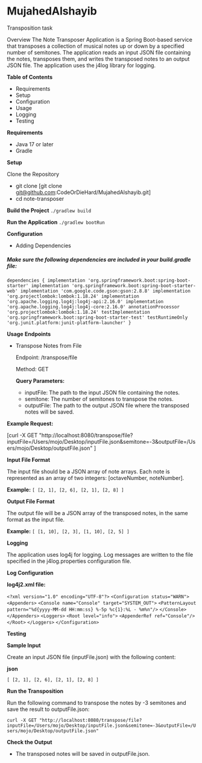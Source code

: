 # MujahedAlshayib

Transposition task

Overview
The Note Transposer Application is a Spring Boot-based service that transposes a collection of musical notes up or down
by a specified number of semitones. The application reads an input JSON file containing the notes, transposes them, and
writes the transposed notes to an output JSON file. The application uses the j4log library for logging.

**Table of Contents**

* Requirements
* Setup
* Configuration
* Usage
* Logging
* Testing

**Requirements**

* Java 17 or later
* Gradle

**Setup**

Clone the Repository

* git clone [git clone git@github.com:CodeOrDieHard/MujahedAlshayib.git]
* cd note-transposer

**Build the Project**
`./gradlew build`

**Run the Application**
`./gradlew bootRun`

**Configuration**

* Adding Dependencies

##### Make sure the following dependencies are included in your build.gradle file:

`dependencies {
      implementation 'org.springframework.boot:spring-boot-starter'
      implementation 'org.springframework.boot:spring-boot-starter-web'
      implementation 'com.google.code.gson:gson:2.8.8'
      implementation 'org.projectlombok:lombok:1.18.24'
      implementation 'org.apache.logging.log4j:log4j-api:2.16.0'
      implementation 'org.apache.logging.log4j:log4j-core:2.16.0'
      annotationProcessor 'org.projectlombok:lombok:1.18.24'
      testImplementation 'org.springframework.boot:spring-boot-starter-test'
      testRuntimeOnly 'org.junit.platform:junit-platform-launcher'
}`

 

**Usage**
**Endpoints**

* Transpose Notes from File

  Endpoint: /transpose/file

  Method: GET

  **Query Parameters:**

    * inputFile: The path to the input JSON file containing the notes.
    * semitone: The number of semitones to transpose the notes.
    * outputFile: The path to the output JSON file where the transposed notes will be saved.

**Example Request:**

[curl -X GET "http://localhost:8080/transpose/file?inputFile=/Users/mojo/Desktop/inputFile.json&semitone=-3&outputFile=/Users/mojo/Desktop/outputFile.json"
]

**Input File Format**

The input file should be a JSON array of note arrays. Each note is represented as an array of two
integers: [octaveNumber, noteNumber].

**Example:**
`[
[2, 1],
[2, 6],
[2, 1],
[2, 8]
]`

**Output File Format**

The output file will be a JSON array of the transposed notes, in the same format as the input file.

**Example:**
`[
[1, 10],
[2, 3],
[1, 10],
[2, 5]
]`

**Logging**

The application uses log4j for logging. Log messages are written to the file specified in the j4log.properties
configuration file.

**Log Configuration**
 

**log4j2.xml file:**

`<?xml version="1.0" encoding="UTF-8"?>`
`<Configuration status="WARN">`
` <Appenders>`
`<Console name="Console" target="SYSTEM_OUT">`
`<PatternLayout pattern="%d{yyyy-MM-dd HH:mm:ss} %-5p %c{1}:%L - %m%n"/>`
`</Console>`
`</Appenders>`
`<Loggers>`
`<Root level="info">`
`<AppenderRef ref="Console"/>`
`</Root>`
`</Loggers>`
`</Configuration>`

**Testing**

**Sample Input**

Create an input JSON file (inputFile.json) with the following content:

**json**

`[
[2, 1],
[2, 6],
[2, 1],
[2, 8]
]
`

**Run the Transposition**

Run the following command to transpose the notes by -3 semitones and save the result to outputFile.json:

`curl -X GET "http://localhost:8080/transpose/file?inputFile=/Users/mojo/Desktop/inputFile.json&semitone=-3&outputFile=/Users/mojo/Desktop/outputFile.json"
`

**Check the Output**

* The transposed notes will be saved in outputFile.json.